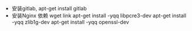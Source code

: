 - 安装gitlab, apt-get install gitlab
- 安装Nginx 依赖 
wget link
apt-get install -yqq libpcre3-dev
apt-get install -yqq zlib1g-dev
apt-get install -yqq openssl-dev
<!--stackedit_data:
eyJoaXN0b3J5IjpbLTE5MzU5MjM1MjVdfQ==
-->